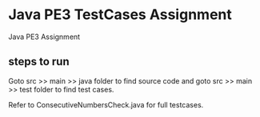 # Java PE3 TestCases Assignment
Java PE3 Assignment
## steps to run
Goto src >> main >> java folder to find source code and 
goto src >> main >> test folder to find test cases.

Refer to ConsecutiveNumbersCheck.java for full testcases.
